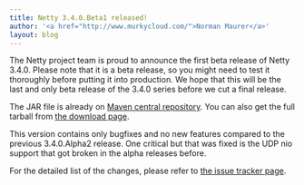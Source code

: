 ```yaml
---
title: Netty 3.4.0.Beta1 released!
author: '<a href="http://www.murkycloud.com/">Norman Maurer</a>'
layout: blog
---
```


The Netty project team is proud to announce the first beta release of Netty 3.4.0.  Please note that it is a beta release, so you might need to test it thoroughly before putting it into production. We hope that this will be the last and only beta release of the 3.4.0 series before we cut a final release.

The JAR file is already on [Maven central repository](http://search.maven.org/#artifactdetails|io.netty|netty|3.4.0.Beta1|bundle). You can also get the full tarball from [the download page](/downloads/).

This version contains only bugfixes and no new features compared to the previous 3.4.0.Alpha2 release. One critical but that was fixed is the UDP nio support that got broken in the alpha releases before.

For the detailed list of the changes, please refer to [the issue tracker page](https://github.com/netty/netty/issues?milestone=9&state=closed).
